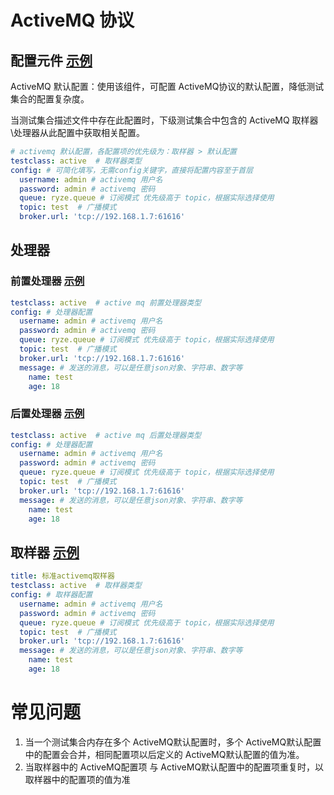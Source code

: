 # ActiveMQ 协议

## 配置元件 [示例](../template/配置元件/active_defaults.yaml)

ActiveMQ 默认配置：使用该组件，可配置 ActiveMQ协议的默认配置，降低测试集合的配置复杂度。

当测试集合描述文件中存在此配置时，下级测试集合中包含的 ActiveMQ 取样器\处理器从此配置中获取相关配置。

```yaml
# activemq 默认配置，各配置项的优先级为：取样器 > 默认配置
testclass: active  # 取样器类型
config: # 可简化填写，无需config关键字，直接将配置内容至于首层
  username: admin # activemq 用户名
  password: admin # activemq 密码
  queue: ryze.queue # 订阅模式 优先级高于 topic，根据实际选择使用
  topic: test  # 广播模式
  broker.url: 'tcp://192.168.1.7:61616'
```

## 处理器

### 前置处理器 [示例](../template/处理器/active_preprocessor.yaml)

```yaml
testclass: active  # active mq 前置处理器类型
config: # 处理器配置
  username: admin # activemq 用户名
  password: admin # activemq 密码
  queue: ryze.queue # 订阅模式 优先级高于 topic，根据实际选择使用
  topic: test  # 广播模式
  broker.url: 'tcp://192.168.1.7:61616'
  message: # 发送的消息，可以是任意json对象、字符串、数字等
    name: test
    age: 18
```

### 后置处理器 [示例](../template/处理器/active_postprocessor.yaml)

```yaml
testclass: active  # active mq 后置处理器类型
config: # 处理器配置
  username: admin # activemq 用户名
  password: admin # activemq 密码
  queue: ryze.queue # 订阅模式 优先级高于 topic，根据实际选择使用
  topic: test  # 广播模式
  broker.url: 'tcp://192.168.1.7:61616'
  message: # 发送的消息，可以是任意json对象、字符串、数字等
    name: test
    age: 18
```

## 取样器 [示例](../template/取样器/active_sampler.yaml)

```yaml
title: 标准activemq取样器
testclass: active  # 取样器类型
config: # 取样器配置
  username: admin # activemq 用户名
  password: admin # activemq 密码
  queue: ryze.queue # 订阅模式 优先级高于 topic，根据实际选择使用
  topic: test  # 广播模式
  broker.url: 'tcp://192.168.1.7:61616'
  message: # 发送的消息，可以是任意json对象、字符串、数字等
    name: test
    age: 18
```

# 常见问题

1. 当一个测试集合内存在多个 ActiveMQ默认配置时，多个 ActiveMQ默认配置中的配置会合并，相同配置项以后定义的
   ActiveMQ默认配置的值为准。
2. 当取样器中的 ActiveMQ配置项 与 ActiveMQ默认配置中的配置项重复时，以取样器中的配置项的值为准